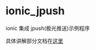 # ionic_jpush
ionic 集成 jpush(极光推送)示例程序

具体讲解部分文档在[这里](http://ionichina.com/topic/54fab88b7b505d9b1b5573a6)
